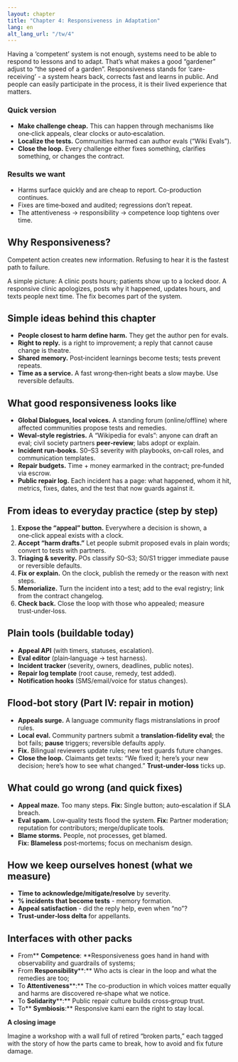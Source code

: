 ```yaml
---
layout: chapter
title: "Chapter 4: Responsiveness in Adaptation"
lang: en
alt_lang_url: "/tw/4"
---
```


Having a ‘competent’ system is not enough, systems need to be able to respond to lessons and to adapt. That’s what makes a good “gardener” adjust to “the speed of a garden”. Responsiveness stands for ‘care-receiving’ - a system hears back, corrects fast and learns in public. And people can easily participate in the process, it is their lived experience that matters.

### Quick version

- **Make challenge cheap.** This can happen through mechanisms like one‑click appeals, clear clocks or auto‑escalation.
- **Localize the tests.** Communities harmed can author evals (“Wiki Evals”).
- **Close the loop.** Every challenge either fixes something, clarifies something, or changes the contract.

### Results we want

- Harms surface quickly and are cheap to report. Co-production continues.
- Fixes are time‑boxed and audited; regressions don’t repeat.
- The attentiveness → responsibility → competence loop tightens over time.

## Why Responsiveness?

Competent action creates new information. Refusing to hear it is the fastest path to failure.

A simple picture: A clinic posts hours; patients show up to a locked door. A responsive clinic apologizes, posts why it happened, updates hours, and texts people next time. The fix becomes part of the system.

## Simple ideas behind this chapter

- **People closest to harm define harm.** They get the author pen for evals.
- **Right to reply.** is a right to improvement; a reply that cannot cause change is theatre.
- **Shared memory.** Post‑incident learnings become tests; tests prevent repeats.
- **Time as a service.** A fast wrong‑then‑right beats a slow maybe. Use reversible defaults.

## What good responsiveness looks like

- **Global Dialogues, local voices.** A standing forum (online/offline) where affected communities propose tests and remedies.
- **Weval‑style registries.** A “Wikipedia for evals”: anyone can draft an eval; civil society partners **peer‑review**; labs adopt or explain.
- **Incident run‑books.** S0–S3 severity with playbooks, on‑call roles, and communication templates.
- **Repair budgets.** Time + money earmarked in the contract; pre‑funded via escrow.
- **Public repair log.** Each incident has a page: what happened, whom it hit, metrics, fixes, dates, and the test that now guards against it.

## From ideas to everyday practice (step by step)

1. **Expose the “appeal” button.** Everywhere a decision is shown, a one‑click appeal exists with a clock.
1. **Accept “harm drafts.”** Let people submit proposed evals in plain words; convert to tests with partners.
1. **Triaging & severity.** POs classify S0–S3; S0/S1 trigger immediate pause or reversible defaults.
1. **Fix or explain.** On the clock, publish the remedy or the reason with next steps.
1. **Memorialize.** Turn the incident into a test; add to the eval registry; link from the contract changelog.
1. **Check back.** Close the loop with those who appealed; measure trust‑under‑loss.

## Plain tools (buildable today)

- **Appeal API** (with timers, statuses, escalation).
- **Eval editor** (plain‑language → test harness).
- **Incident tracker** (severity, owners, deadlines, public notes).
- **Repair log template** (root cause, remedy, test added).
- **Notification hooks** (SMS/email/voice for status changes).

## Flood‑bot story (Part IV: repair in motion)

- **Appeals surge.** A language community flags mistranslations in proof rules.
- **Local eval.** Community partners submit a **translation‑fidelity eval**; the bot fails; **pause** triggers; reversible defaults apply.
- **Fix.** Bilingual reviewers update rules; new test guards future changes.
- **Close the loop.** Claimants get texts: “We fixed it; here’s your new decision; here’s how to see what changed.” **Trust‑under‑loss** ticks up.

## What could go wrong (and quick fixes)

- **Appeal maze.** Too many steps. **Fix:** Single button; auto‑escalation if SLA breach.
- **Eval spam.** Low‑quality tests flood the system. **Fix:** Partner moderation; reputation for contributors; merge/duplicate tools.
- **Blame storms.** People, not processes, get blamed. **Fix:** **Blameless** post‑mortems; focus on mechanism design.

## How we keep ourselves honest (what we measure)

- **Time to acknowledge/mitigate/resolve** by severity.
- **% incidents that become tests** - memory formation.
- **Appeal satisfaction** - did the reply help, even when “no”?
- **Trust‑under‑loss delta** for appellants.

## Interfaces with other packs

- From** ****Competence****: **Responsiveness goes hand in hand with observability and guardrails of systems;
- From **Responsibility****:** Who acts is clear in the loop and what the remedies are too;
- To **Attentiveness****:** The co-production in which voices matter equally and harms are discovered re‑shape what we notice.
- To **Solidarity****:** Public repair culture builds cross‑group trust.
- To** ****Symbiosis****:** Responsive kami earn the right to stay local.

**A closing image**

Imagine a workshop with a wall full of retired “broken parts,” each tagged with the story of how the parts came to break, how to avoid and fix future damage.
